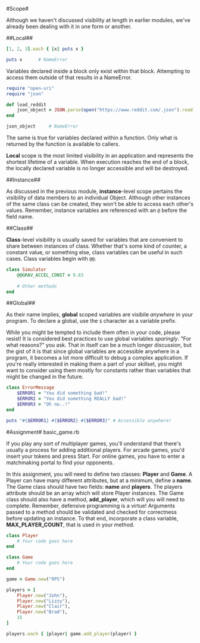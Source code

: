 #Scope#

Although we haven't discussed visibility at length in earlier modules, we've already been dealing with it in one form or another.

##Local##

```ruby
[1, 2, 3].each { |x| puts x }

puts x      # NameError
```

Variables declared inside a block only exist within that block. Attempting to access them outside of that results in a NameError.

```ruby
require "open-uri"
require "json"

def load_reddit
    json_object = JSON.parse(open("https://www.reddit.com/.json").read)
end

json_object     # NameError
```

The same is true for variables declared within a function. Only what is returned by the function is available to callers.

**Local** scope is the most limited visibility in an application and represents the shortest lifetime of a variable. When execution reaches the end of a block, the locally declared variable is no longer accessible and will be destroyed.

##Instance##

As discussed in the previous module, **instance**-level scope pertains the visibility of data members to an individual Object. Although other instances of the same class can be created, they won't be able to access each other's values. Remember, instance variables are referenced with an ```@``` before the field name.

##Class##

**Class**-level visibility is usually saved for variables that are convenient to share between instances of class. Whether that's some kind of counter, a constant value, or something else, class variables can be useful in such cases. Class variables begin with ```@@```.

```ruby
class Simulator
    @@GRAV_ACCEL_CONST = 9.83
    
    # Other methods
end
```

##Global##

As their name implies, **global** scoped variables are visibile *anywhere* in your program. To declare a global, use the ```$``` character as a variable prefix.

While you might be tempted to include them often in your code, please resist! It is considered best practices to use global variables *sparingly*. "For what reasons?" you ask. That in itself can be a much longer discussion, but the gist of it is that since global variables are accessible anywhere in a program, it becomes a lot more difficult to debug a complex application. If you're really interested in making them a part of your skillset, you might want to consider using them mostly for constants rather than variables that might be changed in the future.

```ruby
class ErrorMessage
    $ERROR1 = "You did something bad!"
    $ERROR2 = "You did something REALLY bad!"
    $ERROR3 = "Oh no..!"
end

puts "#{$ERROR1} #{$ERROR2} #{$ERROR3}" # Accessible anywhere!
```

#Assignment#
basic_game.rb

If you play any sort of multiplayer games, you'll understand that there's usually a process for adding additional players. For arcade games, you'd insert your tokens and press Start. For online games, you have to enter a matchmaking portal to find your opponents.

In this assignment, you will need to define two classes: **Player** and **Game**. A Player can have many different attributes, but at a minimum, define a **name**. The Game class should have two fields: **name** and **players**. The players attribute should be an array which will store Player instances. The Game class should also have a method, **add_player**, which will you will need to complete. Remember, defensive programming is a virtue! Arguments passed to a method should be validated and checked for correctness before updating an instance. To that end, incorporate a class variable, **MAX_PLAYER_COUNT**, that is used in your method.

```ruby
class Player
    # Your code goes here
end

class Game
    # Your code goes here
end

game = Game.new("RPS")

players = [
    Player.new("John"), 
    Player.new("Lizzy"), 
    Player.new("Clair"), 
    Player.new("Brad"), 
    15
]

players.each { |player| game.add_player(player) }
```
